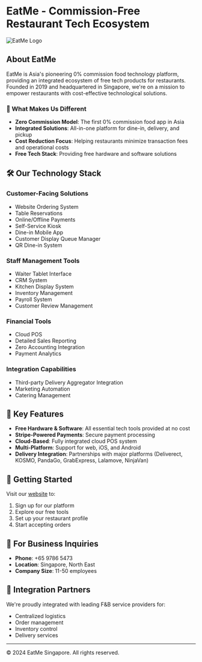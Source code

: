 # EatMe - Commission-Free Restaurant Tech Ecosystem

![EatMe Logo](https://eatme.sg/wp-content/uploads/2023/05/EatMe-Logo200x200.png)

## About EatMe

EatMe is Asia's pioneering 0% commission food technology platform, providing an integrated ecosystem of free tech products for restaurants. Founded in 2019 and headquartered in Singapore, we're on a mission to empower restaurants with cost-effective technological solutions.

### 🌟 What Makes Us Different

- **Zero Commission Model**: The first 0% commission food app in Asia
- **Integrated Solutions**: All-in-one platform for dine-in, delivery, and pickup
- **Cost Reduction Focus**: Helping restaurants minimize transaction fees and operational costs
- **Free Tech Stack**: Providing free hardware and software solutions

## 🛠 Our Technology Stack

### Customer-Facing Solutions
- Website Ordering System
- Table Reservations
- Online/Offline Payments
- Self-Service Kiosk
- Dine-in Mobile App
- Customer Display Queue Manager
- QR Dine-in System

### Staff Management Tools
- Waiter Tablet Interface
- CRM System
- Kitchen Display System
- Inventory Management
- Payroll System
- Customer Review Management

### Financial Tools
- Cloud POS
- Detailed Sales Reporting
- Zero Accounting Integration
- Payment Analytics

### Integration Capabilities
- Third-party Delivery Aggregator Integration
- Marketing Automation
- Catering Management

## 💫 Key Features

- **Free Hardware & Software**: All essential tech tools provided at no cost
- **Stripe-Powered Payments**: Secure payment processing
- **Cloud-Based**: Fully integrated cloud POS system
- **Multi-Platform**: Support for web, iOS, and Android
- **Delivery Integration**: Partnerships with major platforms (Deliverect, KOSMO, PandaGo, GrabExpress, Lalamove, NinjaVan)

## 🚀 Getting Started

Visit our [website](http://www.eatme.sg) to:
1. Sign up for our platform
2. Explore our free tools
3. Set up your restaurant profile
4. Start accepting orders

## 💼 For Business Inquiries

- **Phone**: +65 9786 5473
- **Location**: Singapore, North East
- **Company Size**: 11-50 employees

## 🤝 Integration Partners

We're proudly integrated with leading F&B service providers for:
- Centralized logistics
- Order management
- Inventory control
- Delivery services

---

© 2024 EatMe Singapore. All rights reserved.
